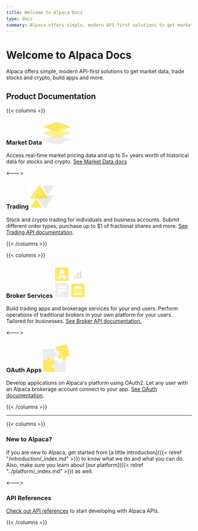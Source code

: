 ```yaml
---
title: Welcome to Alpaca Docs
type: docs
summary: Alpaca offers simple, modern API-first solutions to get market data, trade stocks and crypto, build apps and more.
---
```


# Welcome to Alpaca Docs

Alpaca offers simple, modern API-first solutions to get market data, trade stocks and crypto, build apps and more.

## Product Documentation


{{< columns >}}

### **Market Data** ![market-logo](ic-market-data@1x.png)

Access real-time market pricing data and up to 5+ years worth of historical data for stocks and crypto. [See Market Data docs](/data)


<--->

### **Trading** ![trading-logo](ic-trading@1x.png)


Stock and crypto trading for individuals and business accounts. Submit different order types, purchase up to $1 of fractional shares and more. [See Trading API documentation](/docs/trading).


{{< /columns >}}

{{< columns >}}

### **Broker Services** ![broker-logo](ic-broker@1x.png)

Build trading apps and brokerage services for your end users. Perform operations of traditional brokers in your own platform for your users. Tailored for businesses. [See Broker API documentation.](/docs/broker)

<--->

### **OAuth Apps** ![oauth-logo](ic_oauth@1x.png)

Develop applications on Alpaca's platform using OAuth2. Let any user with an Alpaca brokerage account connect to your app. [See OAuth documentation](/docs/oauth).

{{< /columns >}}

---

{{< columns >}}

### **New to Alpaca?**

If you are new to Alpaca, get started from [a little introduction]({{< relref
"/introduction/_index.md" >}}) to know what we do and what you can do.
Also, make sure you learn about [our platform]({{< relref "../platform/_index.md" >}}) as well.

<--->

### **API References**

[Check out API references](/docs/api-references) to start developing with Alpaca APIs.

{{< /columns >}}

&nbsp;
